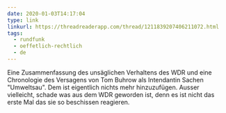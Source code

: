 ```yaml
---
date: 2020-01-03T14:17:04
type: link
linkurl: https://threadreaderapp.com/thread/1211839207406211072.html
tags:
  - rundfunk
  - oeffetlich-rechtlich
  - de
---
```

Eine Zusammenfassung des unsäglichen Verhaltens des WDR und eine Chronologie des Versagens von Tom Buhrow als Intendantin Sachen "Umweltsau". Dem ist eigentlich nichts mehr hinzuzufügen. Ausser vielleicht, schade was aus dem WDR geworden ist, denn es ist nicht das erste Mal das sie so beschissen reagieren.
